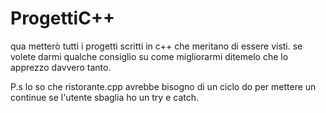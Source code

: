 # ProgettiC++
qua metterò tutti i progetti scritti in c++ che meritano di essere visti.
se volete darmi qualche consiglio su come migliorarmi ditemelo che lo apprezzo davvero tanto.

P.s
lo so che ristorante.cpp avrebbe bisogno di un ciclo do per mettere un continue se l'utente sbaglia ho un try e catch.
